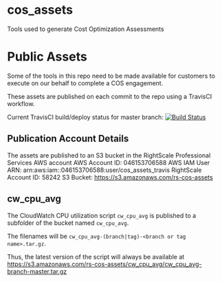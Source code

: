 # cos_assets
Tools used to generate Cost Optimization Assessments

# Public Assets
Some of the tools in this repo need to be made available for customers to execute on our behalf to complete a COS engagement.

These assets are published on each commit to the repo using a TravisCI workflow.

Current TravisCI build/deploy status for master branch:
[![Build Status](https://travis-ci.com/rs-services/cos_assets.svg?branch=master)](https://travis-ci.com/rs-services/cos_assets)

## Publication Account Details
The assets are published to an S3 bucket in the RightScale Professional Services AWS account
AWS Account ID: 046153706588
AWS IAM User ARN: arn:aws:iam::046153706588:user/cos_assets_travis
RightScale Account ID: 58242
S3 Bucket: https://s3.amazonaws.com/rs-cos-assets

## cw_cpu_avg
The CloudWatch CPU utilization script `cw_cpu_avg` is published to a subfolder of the bucket named `cw_cpu_avg`.

The filenames will be `cw_cpu_avg-(branch|tag)-<branch or tag name>.tar.gz`.

Thus, the latest version of the script will always be available at https://s3.amazonaws.com/rs-cos-assets/cw_cpu_avg/cw_cpu_avg-branch-master.tar.gz
